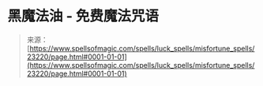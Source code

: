 <!--yml

category: 未分类

date: 2024-06-12 19:08:13

-->

# 黑魔法油 - 免费魔法咒语

> 来源：[https://www.spellsofmagic.com/spells/luck_spells/misfortune_spells/23220/page.html#0001-01-01](https://www.spellsofmagic.com/spells/luck_spells/misfortune_spells/23220/page.html#0001-01-01)
